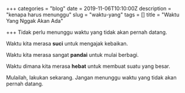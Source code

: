+++
categories = "blog"
date = 2019-11-06T10:10:00Z
description = "kenapa harus menunggu"
slug = "waktu-yang"
tags = []
title = "Waktu Yang Nggak Akan Ada"

+++
Tidak perlu menunggu waktu yang tidak akan pernah datang.

Waktu kita merasa **suci** untuk mengajak kebaikan.

Waktu kita merasa sangat **pandai** untuk mulai berbagi.

Waktu dimana kita merasa **hebat** untuk membuat suatu yang besar.

Mulailah, lakukan sekarang. Jangan menunggu waktu yang tidak akan pernah datang.